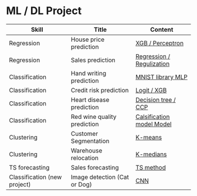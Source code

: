# ML / DL Project

| Skill | Title | Content                                                        |
| ----- | -------- | ------------------------------------------------------------ | 
| Regression | House price prediction | [XGB / Perceptron](https://colab.research.google.com/drive/1nAZGn9_5sBbEXVxopBzEN99S-vcujlBe) |
| Regression | Sales prediction  | [Regression / Regulization](https://colab.research.google.com/drive/1Xvrt-_buE1JWDT5BGoKijP20v_nwlZtM#scrollTo=758bd644) |
| Classification | Hand writing prediction | [MNIST library MLP](https://colab.research.google.com/drive/1i5BrzQSOiNpWOsbRk1xRnT8u_xOnHKI-) |
| Classification | Credit risk prediction | [Logit / XGB](https://colab.research.google.com/drive/1sjorLY3Gg316VVW4skgM4kHrUficsYoU?usp=drive_open) |
| Classification | Heart disease prediction  | [Decision tree / CCP](https://colab.research.google.com/drive/1Qaum6DLFW7KAa7JgKTkamIcBlXOUYj3Z) |
| Classification | Red wine quality prediction  | [Calsification model Model](https://colab.research.google.com/drive/1tjLoQ2Y1OSArQsozT9pq6mQgZ5UD3qsk?usp=drive_open) |
| Clustering | Customer Segmentation  | [K-means](https://colab.research.google.com/drive/17a_OsuxrApnE-vCPIWTw-j51z3_6dOq4?usp=drive_open) |
| Clustering | Warehouse relocation | [K-medians](https://colab.research.google.com/drive/1ys7kr6EiIi2cKPybqK7QJSPWRWItLmLV)|
| TS forecasting | Sales forecasting | [TS method](https://colab.research.google.com/drive/1JKYnRFBl1dIJRedhEmWLV8P95Hc5HfIG)|
| Classification (new project)  | Image detection (Cat or Dog)  | [CNN](https://colab.research.google.com/drive/1-KAhIyPRPsplgL2UWxAZ_sFpFBZi1X9X#scrollTo=4lUQoLH2WMjO) |


